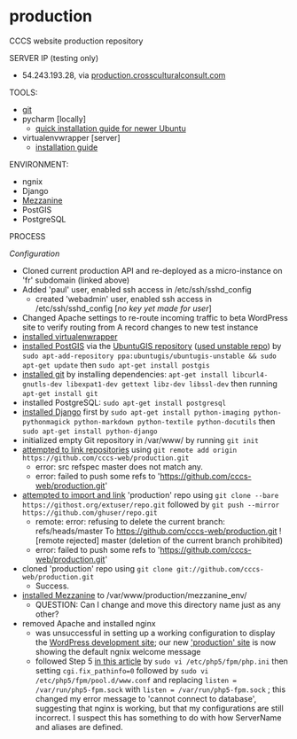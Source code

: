 production
==========

CCCS website production repository

SERVER IP (testing only)
- 54.243.193.28, via [production.crossculturalconsult.com](http://production.crossculturalconsult.com)

TOOLS:
- [git](https://github.com/cccs-web/production/edit/master/README.md)
- pycharm [locally]
  - [quick installation guide for newer Ubuntu](http://cheparev.com/pycharm-installation-on-ubuntu-13-10/)
- virtualenvwrapper [server]
  - [installation guide](http://virtualenvwrapper.readthedocs.org/en/latest/install.html)

ENVIRONMENT:
- ngnix
- Django
- [Mezzanine](http://mezzanine.jupo.org/)
- PostGIS
- PostgreSQL


PROCESS

*Configuration*

- Cloned current production API and re-deployed as a micro-instance on 'fr' subdomain (linked above)
- Added 'paul' user, enabled ssh access in /etc/ssh/sshd_config
  - created 'webadmin' user, enabled ssh access in /etc/ssh/sshd_config [*no key yet made for user*]
- Changed Apache settings to re-route incoming traffic to beta WordPress site to verify routing from A record changes to new test instance  
- [installed virtualenwrapper](http://virtualenvwrapper.readthedocs.org/en/latest/install.html)
- [installed PostGIS](http://postgis.net/install/) via the [UbuntuGIS repository](https://wiki.ubuntu.com/UbuntuGIS) ([used unstable repo](https://launchpad.net/~ubuntugis/+archive/ubuntugis-unstable)) by `sudo apt-add-repository ppa:ubuntugis/ubuntugis-unstable && sudo apt-get update` then `sudo apt-get install postgis`
- [installed git](http://git-scm.com/book/en/Getting-Started-Installing-Git) by installing dependencies: `apt-get install libcurl4-gnutls-dev libexpat1-dev gettext libz-dev libssl-dev` then running `apt-get install git`
- installed PostgreSQL: `sudo apt-get install postgresql`
- [installed Django](https://www.digitalocean.com/community/articles/installing-django-on-ubuntu-12-04--4) first by `sudo apt-get install python-imaging python-pythonmagick python-markdown python-textile python-docutils` then `sudo apt-get install python-django`
- initialized empty Git repository in /var/www/ by running `git init`
- [attempted to link repositories](https://help.github.com/articles/create-a-repo) using `git remote add origin https://github.com/cccs-web/production.git`
  - error: src refspec master does not match any.
  - error: failed to push some refs to 'https://github.com/cccs-web/production.git'
- [attempted to import and link](https://help.github.com/articles/importing-an-external-git-repository) 'production' repo using `git clone --bare https://githost.org/extuser/repo.git` followed by `git push --mirror https://github.com/ghuser/repo.git`
  - remote: error: refusing to delete the current branch: refs/heads/master To https://github.com/cccs-web/production.git ! [remote rejected] master (deletion of the current branch prohibited)
  - error: failed to push some refs to 'https://github.com/cccs-web/production.git'
- cloned 'production' repo using `git clone git://github.com/cccs-web/production.git`
  - Success.
- [installed Mezzanine](https://www.digitalocean.com/community/articles/how-to-install-and-get-started-with-django-based-mezzanine-cms-on-ubuntu) to /var/www/production/mezzanine_env/
  - QUESTION: Can I change and move this directory name just as any other?
- removed Apache and installed nginx
  - was unsuccessful in setting up a working configuration to display the [WordPress development site](http://en.crossculturalconsult.com); our new ['production' site](http://production.crossculturalconsult.com) is now showing the default ngnix welcome message
  - followed Step 5 [in this article](https://www.digitalocean.com/community/articles/how-to-install-linux-nginx-mysql-php-lemp-stack-on-ubuntu-12-04) by `sudo vi /etc/php5/fpm/php.ini`  then setting `cgi.fix_pathinfo=0` followed by `sudo vi /etc/php5/fpm/pool.d/www.conf` and replacing `listen = /var/run/php5-fpm.sock` with `listen = /var/run/php5-fpm.sock` ; this changed my error message to 'cannot connect to database', suggesting that nginx is working, but that my configurations are still incorrect. I suspect this has something to do with how ServerName and aliases are defined.
